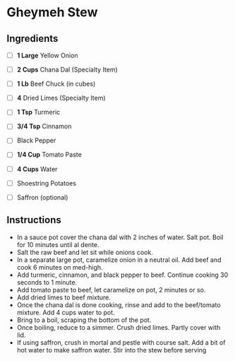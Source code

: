 # Gheymeh Stew

## Ingredients

- [ ] **1 Large** Yellow Onion
- [ ] **2 Cups** Chana Dal (Specialty Item)
- [ ] **1 Lb** Beef Chuck (in cubes)
- [ ] **4** Dried Limes (Specialty Item)
- [ ] **1 Tsp** Turmeric
- [ ] **3/4 Tsp** Cinnamon
- [ ] Black Pepper
- [ ] **1/4 Cup** Tomato Paste
- [ ] **4 Cups** Water
- [ ] Shoestring Potatoes
- [ ] Saffron (optional)


## Instructions

- In a sauce pot cover the chana dal with 2 inches of water. Salt pot. Boil for 10 minutes until al dente.
- Salt the raw beef and let sit while onions cook.
- In a separate large pot, caramelize onion in a neutral oil. Add beef and cook 6 minutes on med-high.
- Add turmeric, cinnamon, and black pepper to beef. Continue cooking 30 seconds to 1 minute.
- Add tomato paste to beef, let caramelize on pot, 2 minutes or so. 
- Add dried limes to beef mixture.
- Once the chana dal is done cooking, rinse and add to the beef/tomato mixture. Add 4 cups water to pot.
- Bring to a boil, scraping the bottom of the pot.
- Once boiling, reduce to a simmer. Crush dried limes. Partly cover with lid.
- If using saffron, crush in mortal and pestle with course salt. Add a bit of hot water to make saffron water. Stir into the stew before serving
